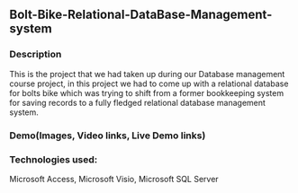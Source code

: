 ## Bolt-Bike-Relational-DataBase-Management-system

### Description
This is the project that we had taken up during our Database management course project, in this project we had to come up with a relational database for bolts bike which was trying to shift from a former bookkeeping system for saving records to a fully fledged relational database management system.

### Demo(Images, Video links, Live Demo links)

### Technologies used: 
Microsoft Access, Microsoft Visio, Microsoft SQL Server


